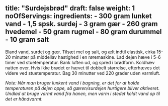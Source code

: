 title: "Surdejsbrød"
draft: false
weight: 1
noOfServings: 
ingredients:
	- 300 gram lunket vand
	- 1,5 spsk. surdej
	- 3 gram gær
	- 260 gram hvedemel
	- 50 gram rugmel
	- 80 gram durummel
	- 10 gram salt
---

Bland vand, surdej og gær. Tilsæt mel og salt, og ælt indtil elastisk,
cirka 15-20 minutter på middellav hastighed i en røremaskine. Lad dejen
hæve i 5-6 timer ved stuetemperatur. Bank luften ud, og spred i
brødform. Koldhæv natten over. Hvis ikke brødet er hævet til dobbelt
størrelse, efterhæves det videre ved stuetemperatur. Bag 30 minutter ved
220 grader uden varmluft.

*Note: Når man bruger lunkent vand i bagning, er det for at holde
temperaturen på dejen oppe, så gæren/surdejen hurtigere bliver
aktiveret. Undlad at bruge varmt vand fra hanen, men varm i stedet koldt
vand op til det er håndvarmt.*


